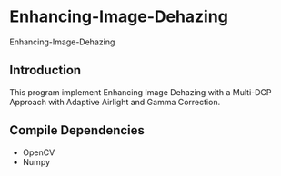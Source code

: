 # Enhancing-Image-Dehazing
 Enhancing-Image-Dehazing
 
## Introduction
This program implement Enhancing Image Dehazing with a Multi-DCP Approach with Adaptive Airlight and Gamma Correction. 

## Compile Dependencies
- OpenCV
- Numpy

